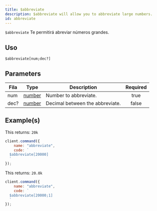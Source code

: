 ```yaml
---
title: $abbreviate
description: $abbreviate will allow you to abbreviate large numbers.
id: abbreviate
---
```


`$abbreviate` Te permitirá abreviar números grandes.

## Uso

```aoi
$abbreviate[num;dec?]
```

## Parameters

| Fila | Type                                                                                              | Description                     | Required |
| ---- | ------------------------------------------------------------------------------------------------- | ------------------------------- | :------: |
| num   | [number](https://developer.mozilla.org/en-US/docs/Web/JavaScript/Reference/Global_Objects/Number) | Number to abbreviate.           |   true   |
| dec?  | [number](https://developer.mozilla.org/en-US/docs/Web/JavaScript/Reference/Global_Objects/Number) | Decimal between the abbreviate. |  false   |

## Example(s)

This returns: `20k`

```javascript
client.command({
    name: "abbreviate",
    code: `
  $abbreviate[20000]
  `
});
```

This returns: `20.0k`

```javascript
client.command({
    name: "abbreviate",
    code: `
  $abbreviate[20000;1]
  `
});
```
